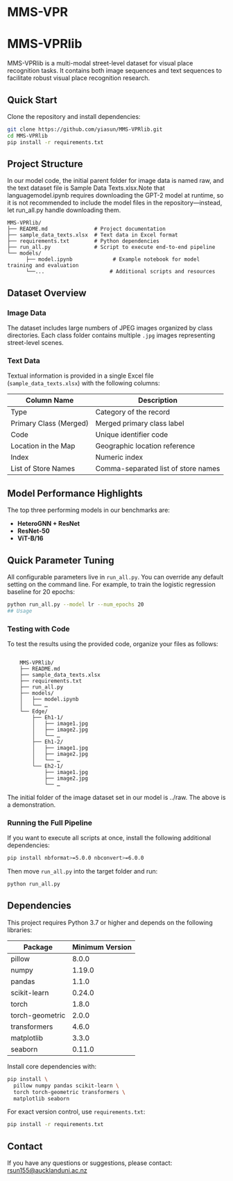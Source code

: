# MMS-VPR
# MMS-VPRlib

MMS-VPRlib is a multi-modal street-level dataset for visual place recognition tasks. It contains both image sequences and text sequences to facilitate robust visual place recognition research.


## Quick Start

Clone the repository and install dependencies:

```bash
git clone https://github.com/yiasun/MMS-VPRlib.git
cd MMS-VPRlib
pip install -r requirements.txt
```

## Project Structure
In our model code, the initial parent folder for image data is named raw, and the text dataset file is Sample Data Texts.xlsx.Note that languagemodel.ipynb requires downloading the GPT-2 model at runtime, so it is not recommended to include the model files in the repository—instead, let run_all.py handle downloading them.
```
MMS-VPRlib/
├── README.md               # Project documentation
├── sample_data_texts.xlsx  # Text data in Excel format
├── requirements.txt        # Python dependencies
├── run_all.py              # Script to execute end-to-end pipeline
└── models/
      ├── model.ipynb             # Example notebook for model training and evaluation
      └──...                     # Additional scripts and resources
```

## Dataset Overview

### Image Data

The dataset includes large numbers of JPEG images organized by class directories. Each class folder contains multiple `.jpg` images representing street-level scenes.

### Text Data

Textual information is provided in a single Excel file (`sample_data_texts.xlsx`) with the following columns:

| Column Name            | Description                         |
| ---------------------- | ----------------------------------- |
| Type                   | Category of the record              |
| Primary Class (Merged) | Merged primary class label          |
| Code                   | Unique identifier code              |
| Location in the Map    | Geographic location reference       |
| Index                  | Numeric index                       |
| List of Store Names    | Comma-separated list of store names |

## Model Performance Highlights

The top three performing models in our benchmarks are: 
- **HeteroGNN + ResNet**
- **ResNet-50** 
- **ViT-B/16**  

## Quick Parameter Tuning

All configurable parameters live in `run_all.py`. You can override any default setting on the command line. For example, to train the logistic regression baseline for 20 epochs:

```bash
python run_all.py --model lr --num_epochs 20
## Usage
```
### Testing with Code

To test the results using the provided code, organize your files as follows:

```

    MMS-VPRlib/
    ├── README.md
    ├── sample_data_texts.xlsx
    ├── requirements.txt
    ├── run_all.py
    ├── models/
    │   ├── model.ipynb
    │   └── …
    └── Edge/
        ├── Eh1-1/
        │   ├── image1.jpg
        │   ├── image2.jpg
        │   └── …
        ├── Eh1-2/
        │   ├── image1.jpg
        │   ├── image2.jpg
        │   └── …
        └── Eh2-1/
            ├── image1.jpg
            ├── image2.jpg
            └── …

```
The initial folder of the image dataset set in our model is ../raw. The above is a demonstration.

### Running the Full Pipeline

If you want to execute all scripts at once, install the following additional dependencies:

```bash
pip install nbformat>=5.0.0 nbconvert>=6.0.0
```

Then move `run_all.py` into the target folder and run:

```bash
python run_all.py
```

## Dependencies

This project requires Python 3.7 or higher and depends on the following libraries:

| Package         | Minimum Version |
| --------------- | --------------- |
| pillow          | 8.0.0           |
| numpy           | 1.19.0          |
| pandas          | 1.1.0           |
| scikit-learn    | 0.24.0          |
| torch           | 1.8.0           |
| torch-geometric | 2.0.0           |
| transformers    | 4.6.0           |
| matplotlib      | 3.3.0           |
| seaborn         | 0.11.0          |

Install core dependencies with:

```bash
pip install \
  pillow numpy pandas scikit-learn \
  torch torch-geometric transformers \
  matplotlib seaborn
```

For exact version control, use `requirements.txt`:

```bash
pip install -r requirements.txt
```

## Contact

If you have any questions or suggestions, please contact: [rsun155@aucklanduni.ac.nz](mailto:rsun155@aucklanduni.ac.nz)
